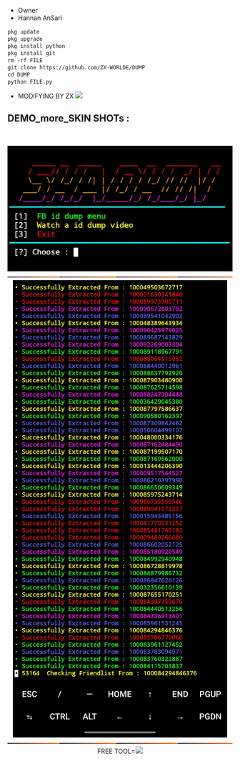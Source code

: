 * Owner
* Hannan AnSari

```
pkg update
pkg upgrade
pkg install python
pkg install git
rm -rf FILE
git clone https://github.com/ZX-WORLDE/DUMP
cd DUMP
python FILE.py
```

* MODIFYING BY ZX <img src="https://emojis.slackmojis.com/emojis/images/1588315024/8823/hyperkitty.gif" width="35px"></i></b></h2> 

## DEMO_more_SKIN SHOTs :

<br>

<p align="center">

<img src="_more_/pikman.jpg"/>

<img align="center" alt="line" src="https://github.com/DalpatRathore/dalpatrathore/blob/main/assets/images/line-2.svg">

<img src="_more_/pik0.jpg"/>

<img align="center" alt="line" src="https://github.com/DalpatRathore/dalpatrathore/blob/main/assets/images/line-2.svg">
FREE TOOL=<img src="https://emoji.discord.st/emojis/768b108d-274f-4f44-a634-8477b16efce7.gif" width="25">
